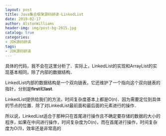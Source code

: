 ```yaml
---
layout: post
title: Java集合框架源码研读-LinkedList
date: 2019-02-17
author: AlstonWilliams
header-img: img/post-bg-2015.jpg
catalog: true
categories:
- JDK源码研读
tags:
- JDK源码研读
---
```

具体的代码，我不会在这里分析了．实际上，LinkedList的实现和ArrayList的实现基本相同，除了内部的数据结构．

LinkedList内部的数据结构是一个双向链表，它还维护了一个指向这个双向链表的指针，分别是**first**和**last**.

LinkedList提供给我们的方法，时间复杂度基本上都是O(n)．因为需要定位到具体的节点的位置．除了对LinkedList最前面和最后面的元素进行的操作．

所以说，LinkedList适合于那种只在首尾进行操作且不确定要存储的数据的大小的程序，如果在中间进行操作，时间复杂度为O(n)，而在首尾进行操作，时间复杂度为O(1)，效率还是非常高的
